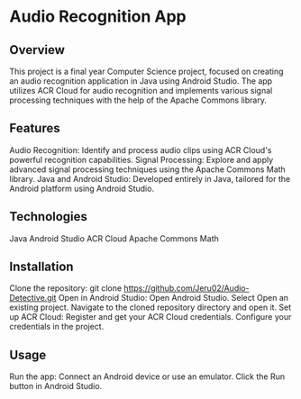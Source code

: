 # Audio Recognition App

## Overview
This project is a final year Computer Science project, focused on creating an audio recognition application in Java using Android Studio. The app utilizes ACR Cloud for audio recognition and implements various signal processing techniques with the help of the Apache Commons library.

## Features
Audio Recognition: Identify and process audio clips using ACR Cloud's powerful recognition capabilities.
Signal Processing: Explore and apply advanced signal processing techniques using the Apache Commons Math library.
Java and Android Studio: Developed entirely in Java, tailored for the Android platform using Android Studio.

## Technologies
Java
Android Studio
ACR Cloud
Apache Commons Math

## Installation
Clone the repository:
git clone https://github.com/Jeru02/Audio-Detective.git
Open in Android Studio:
Open Android Studio.
Select Open an existing project.
Navigate to the cloned repository directory and open it.
Set up ACR Cloud:
Register and get your ACR Cloud credentials.
Configure your credentials in the project.

## Usage
Run the app:
Connect an Android device or use an emulator.
Click the Run button in Android Studio.
